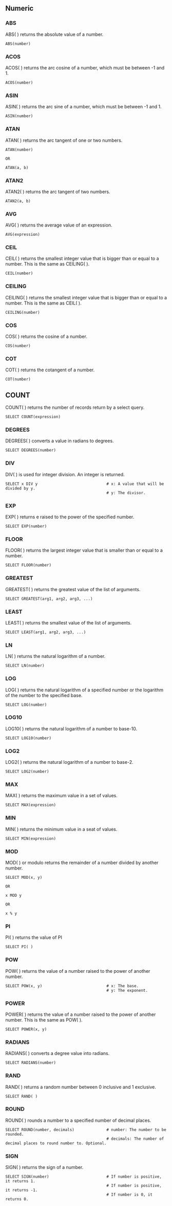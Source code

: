 ## Numeric

### ABS
ABS( ) returns the absolute value of a number.
```
ABS(number)
```
### ACOS
ACOS( ) returns the arc cosine of a number, which must be between -1 and 1.
```
ACOS(number)
```
### ASIN
ASIN( ) returns the arc sine of a number, which must be between -1 and 1.
```
ASIN(number)
```
### ATAN
ATAN( ) returns the arc tangent of one or two numbers.
```
ATAN(number)

OR

ATAN(a, b)
```
### ATAN2
ATAN2( ) returns the arc tangent of two numbers.
```
ATAN2(a, b)
```
### AVG
AVG( ) returns the average value of an expression.
```
AVG(expression)
```
### CEIL
CEIL( ) returns the smallest integer value that is bigger than or equal to a number. This is the same as CEILING( ).
```
CEIL(number)
```
### CEILING
CEILING( ) returns the smallest integer value that is bigger than or equal to a number. This is the same as CEIL( ).
```
CEILING(number)
```
### COS
COS( ) returns the cosine of a number.
```
COS(number)
```
### COT
COT( ) returns the cotangent of a number.
```
COT(number)
```
## COUNT
COUNT( ) returns the number of records return by a select query.
```
SELECT COUNT(expression)
```
### DEGREES
DEGREES( ) converts a value in radians to degrees.
```
SELECT DEGREES(number)
```
### DIV
DIV( ) is used for integer division. An integer is returned.
```
SELECT x DIV y                              # x: A value that will be divided by y.
                                            # y: The divisor.
```
### EXP
EXP( ) returns e raised to the power of the specified number.
```
SELECT EXP(number)
```
### FLOOR
FLOOR( ) returns the largest integer value that is smaller than or equal to a number.
```
SELECT FLOOR(number)
```
### GREATEST
GREATEST( ) returns the greatest value of the list of arguments.
```
SELECT GREATEST(arg1, arg2, arg3, ...)
```
### LEAST
LEAST( ) returns the smallest value of the list of arguments.
```
SELECT LEAST(arg1, arg2, arg3, ...)
```
### LN
LN( ) returns the natural logarithm of a number.
```
SELECT LN(number)
```
### LOG
LOG( ) returns the natural logarithm of a specified number or the logarithm of the number to the specified base.
```
SELECT LOG(number)
```
### LOG10
LOG10( ) returns the natural logarithm of a number to base-10.
```
SELECT LOG10(number)
```
### LOG2
LOG2( ) returns the natural logarithm of a number to base-2.
```
SELECT LOG2(number)
```
### MAX
MAX( ) returns the maximum value in a set of values.
```
SELECT MAX(expression)
```
### MIN
MIN( ) returns the minimum value in a seat of values.
```
SELECT MIN(expression)
```
### MOD
MOD( ) or modulo returns the remainder of a number divided by another number.
```
SELECT MOD(x, y)

OR

x MOD y

OR

x % y
```
### PI
PI( ) returns the value of PI
```
SELECT PI( )
```
### POW
POW( ) returns the value of a number raised to the power of another number.
```
SELECT POW(x, y)                            # x: The base.
                                            # y: The exponent.
```
### POWER
POWER( ) returns the value of a number raised to the power of another number. This is the same as POW( ).
```
SELECT POWER(x, y)
```
### RADIANS
RADIANS( ) converts a degree value into radians.
```
SELECT RADIANS(number)
```
### RAND
RAND( ) returns a random number between 0 inclusive and 1 exclusive.
```
SELECT RAND( )
```
### ROUND
ROUND( ) rounds a number to a specified number of decimal places.
```
SELECT ROUND(number, decimals)              # number: The number to be rounded.
                                            # decimals: The number of decimal places to round number to. Optional.
```
### SIGN
SIGN( ) returns the sign of a number.
```
SELECT SIGN(number)                         # If number is positive, it returns 1.
                                            # If number is positive, it returns -1.
                                            # If number is 0, it returns 0.
```
